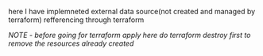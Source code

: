 here I have implemneted external data source(not created and managed by terraform) refferencing through terraform

*NOTE - before going for terraform apply here do terraform destroy first to remove the resources already created*
